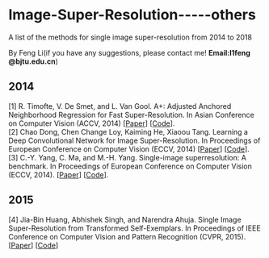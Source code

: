 # Image-Super-Resolution-----others
A list of the methods for single image super-resolution from 2014 to 2018

By Feng Li(if you have any suggestions, please contact me! **Email:l1feng @bjtu.edu.cn**)

## 2014

[1] R. Timofte, V. De Smet, and L. Van Gool. A+: Adjusted Anchored Neighborhood Regression for Fast Super-Resolution. In Asian Conference on Computer Vision (ACCV, 2014) [[Paper](http://www.vision.ee.ethz.ch/~timofter/publications/Timofte-ACCV-2014.pdf)] [[Code](http://www.vision.ee.ethz.ch/~timofter/software/AplusCodes_SR.zip)].  
[2] Chao Dong, Chen Change Loy, Kaiming He, Xiaoou Tang. Learning a Deep Convolutional Network for Image Super-Resolution. In Proceedings of European Conference on Computer Vision (ECCV, 2014) [[Paper](http://personal.ie.cuhk.edu.hk/~ccloy/files/eccv_2014_deepresolution.pdf)] [[Code](http://mmlab.ie.cuhk.edu.hk/projects/SRCNN.html)].  
[3] C.-Y. Yang, C. Ma, and M.-H. Yang. Single-image superresolution: A benchmark. In Proceedings of European Conference on Computer Vision (ECCV, 2014). [[Paper](https://eng.ucmerced.edu/people/cyang35/ECCV14/eccv14_SingleImageSuperResolutionABenchmark.pdf)] [[Code](https://eng.ucmerced.edu/people/cyang35/ECCV14/ECCV14.html/)].  

## 2015

[4] Jia-Bin Huang, Abhishek Singh, and Narendra Ahuja. Single Image Super-Resolution from Transformed Self-Exemplars. In Proceedings of IEEE Conference on Computer Vision and Pattern Recognition (CVPR, 2015). [[Paper](https://uofi.box.com/shared/static/8llt4ijgc39n3t7ftllx7fpaaqi3yau0.pdf)] [[Code](https://github.com/jbhuang0604/SelfExSR)] 

